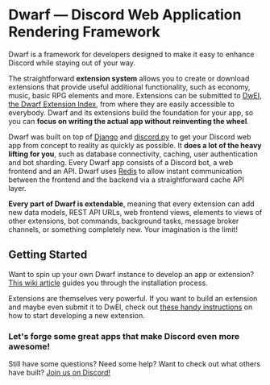 # Dwarf — Discord Web Application Rendering Framework

Dwarf is a framework for developers designed to make it easy to enhance Discord while staying out of your way.

The straightforward **extension system** allows you to create or download extensions that provide useful additional functionality, such as economy, music, basic RPG elements and more. Extensions can be submitted to [DwEI, the Dwarf Extension Index](https://github.com/Dwarf-Community/Dwarf-Extensions), from where they are easily accessible to everybody. Dwarf and its extensions build the foundation for your app, so you can **focus on writing the actual app without reinventing the wheel**.

Dwarf was built on top of [Django](https://www.djangoproject.com/start/overview/) and [discord.py](https://github.com/Rapptz/discord.py) to get your Discord web app from concept to reality as quickly as possible. It **does a lot of the heavy lifting for you**, such as database connectivity, caching, user authentication and bot sharding. Every Dwarf app consists of a Discord bot, a web frontend and an API. Dwarf uses [Redis](https://redis.io/topics/introduction) to allow instant communication between the frontend and the backend via a straightforward cache API layer.

**Every part of Dwarf is extendable**, meaning that every extension can add new data models, REST API URLs, web frontend views, elements to views of other extensions, bot commands, background tasks, message broker channels, or something completely new. Your imagination is the limit!

## Getting Started

Want to spin up your own Dwarf instance to develop an app or extension? [This wiki article](https://github.com/Dwarf-Community/Dwarf/wiki/Getting-started) guides you through the installation process.

Extensions are themselves very powerful. If you want to build an extension and maybe even submit it to DwEI, check out [these handy instructions](https://github.com/Dwarf-Community/Dwarf/wiki/Start-a-new-Dwarf-extension) on how to start developing a new extension.

### Let's forge some great apps that make Discord even more awesome!

Still have some questions? Need some help? Want to check out what others have built? [Join us on Discord!](https://discord.gg/rAHwvyE)
